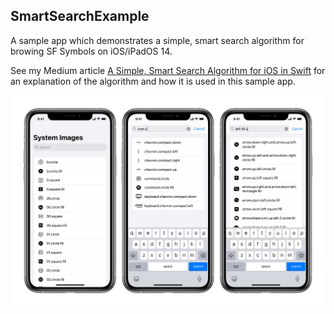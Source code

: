 ## SmartSearchExample

A sample app which demonstrates a simple, smart search algorithm for browing SF Symbols on iOS/iPadOS 14.  

See my Medium article [A Simple, Smart Search Algorithm for iOS in Swift](https://medium.com/@hacknicity/a-simple-smart-search-algorithm-for-ios-in-swift-65f71b2f221a) for an explanation of the algorithm and how it is used in this sample app.

<p>
    <img src="Screenshots.png" width="800" max-width="90%" alt="Plot" />
</p>
